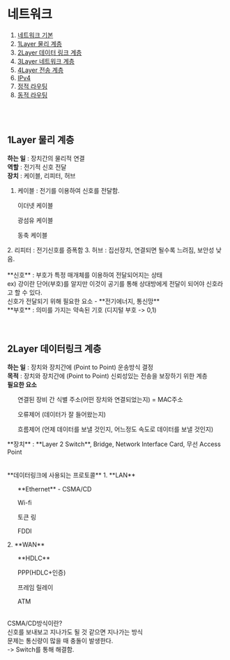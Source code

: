 # 네트워크

1. [네트워크 기본](#네트워크-기본)
2. [1Layer 물리 계층](1Layer-물리-계층)
3. [2Layer 데이터 링크 계층](2Layer-데이터-링크-계층)
4. [3Layer 네트워크 계층](3Layer-네트워크-계층)
5. [4Layer 전송 계층](4Layer-전송-계층)
6. [IPv4](IPv4)
7. [정적 라우팅](정적-라우팅)
8. [동적 라우팅](동적-라우팅)
<br>
<br>

## 1Layer 물리 계층
**하는 일** : 장치간의 물리적 연결 <br>
**역할** : 전기적 신호 전달 <br>
**장치** : 케이블, 리피터, 허브 <br>

1. 케이블 : 전기를 이용하여 신호를 전달함.
  <ul>이더넷 케이블</ul>
  <ul>광섬유 케이블</ul>
  <ul>동축 케이블</ul>
2. 리피터 : 전기신호를 증폭함
3. 허브 : 집선장치, 연결되면 될수록 느려짐, 보안성 낮음.
<br>
<br>
**신호** : 부호가 특정 매개체를 이용하여 전달되어지는 상태 <br>
ex) 강이란 단어(부호)를 알지만 이것이 공기를 통해 상대방에게 전달이 되어야 신호라고 할 수 있다. <br>
신호가 전달되기 위해 필요한 요소 - **전기에너지, 통신망** <br>
**부호** : 의미를 가지는 약속된 기호 (디지털 부호 -> 0,1) <br>

<br>
<br>

## 2Layer 데이터링크 계층
**하는 일** : 장치와 장치간에 (Point to Point) 운송방식 결정 <br>
**목적** : 장치와 장치간에 (Point to Point) 신뢰성있는 전송을 보장하기 위한 계층 <br>
**필요한 요소** <br>
<ul>연결된 장비 간 식별 주소(어떤 장치와 연결되었는지) = MAC주소</ul>
<ul>오류제어 (데이터가 잘 들어왔는지)</ul>
<ul>흐름제어 (언제 데이터를 보낼 것인지, 어느정도 속도로 데이터를 보낼 것인지)</ul>
**장치** : **Layer 2 Switch**, Bridge, Network Interface Card, 무선 Access Point <br>

<br>
<br>
**데이터링크에 사용되는 프로토콜**
1. **LAN**
<ul>**Ethernet** - CSMA/CD</ul>
<ul>Wi-fi</ul>
<ul>토큰 링</ul>
<ul>FDDI</ul>
2. **WAN**
<ul>**HDLC**</ul>
<ul>PPP(HDLC+인증)</ul>
<ul>프레임 릴레이</ul>
<ul>ATM</ul>

<br>
CSMA/CD방식이란? <br>
신호를 보내보고 지나가도 될 것 같으면 지나가는 방식 <br>
문제는 통신량이 많을 때 충돌이 발생한다. <br>
-> Switch를 통해 해결함.




